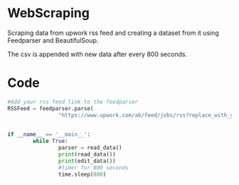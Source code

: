 # WebScraping

Scraping data from upwork rss feed and creating a dataset from it using Feedparser and BeautifulSoup.

The csv is appended with new data after every 800 seconds.

# Code

```python
#Add your rss feed link to the feedparser
RSSFeed = feedparser.parse(
                "https://www.upwork.com/ab/feed/jobs/rss?replace_with_your_rss_feed_link")
                

if __name__ == '__main__':
        while True:
                parser = read_data()
                print(read_data())
                print(edit_data())
                #timer for 800 seconds
                time.sleep(800)
```
